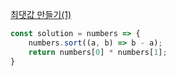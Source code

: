 [최댓값 만들기(1)](https://school.programmers.co.kr/learn/courses/30/lessons/120847)

```js
const solution = numbers => {
    numbers.sort((a, b) => b - a);
    return numbers[0] * numbers[1];
}
```
